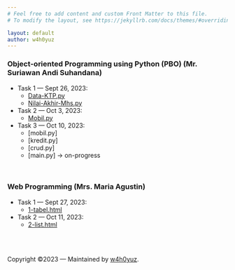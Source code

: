```yaml
---
# Feel free to add content and custom Front Matter to this file.
# To modify the layout, see https://jekyllrb.com/docs/themes/#overriding-theme-defaults

layout: default
author: w4h0yuz
---
```

### Object-oriented Programming using Python (PBO) (Mr. Suriawan Andi Suhandana)
- Task 1 &mdash; Sept 26, 2023:
  - [Data-KTP.py](https://github.com/wahyu-priambodo/oops-python/blob/main/1-task/Data-KTP.py) 
  - [Nilai-Akhir-Mhs.py](https://github.com/wahyu-priambodo/oops-python/blob/main/1-task/Nilai-Akhir-Mhs.py)
- Task 2 &mdash; Oct 3, 2023:
  - [Mobil.py](https://github.com/wahyu-priambodo/oops-python/blob/main/2-task/Mobil.py)
- Task 3 &mdash; Oct 10, 2023:
  - [mobil.py]
  - [kredit.py]
  - [crud.py]
  - [main.py] -> on-progress

<br>

### Web Programming (Mrs. Maria Agustin)
- Task 1 &mdash; Sept 27, 2023:
  - [1-tabel.html](./1-tabel.html)
- Task 2 &mdash; Oct 11, 2023:
  - [2-list.html](./2-list.html)

<br><br>

Copyright &copy;2023 &mdash; Maintained by [w4h0yuz](https://github.com/wahyu-priambodo).